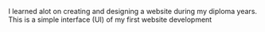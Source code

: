 I learned alot on creating and designing a website during my diploma years.
This is a simple interface (UI) of my first website development
